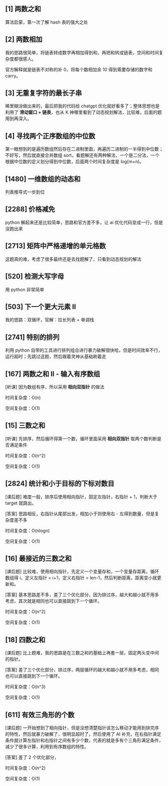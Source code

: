 ## [1] 两数之和

算法启蒙，第一次了解 hash 表的强大之处

## [2] 两数相加

我的思路很简单，将链表转成数字再相加得到和，再把和转成链表，空间和时间复杂度都很感人。

官方解释就是链表不对称的补 0，将每个数相加余 10 得到需要存储的数字和 carry。

## [3] 无重复字符的最长子串

稀里糊涂做出来的，最后把我的代码给 chatgpt 优化就好看多了；整体思想也是利用了 **滑动窗口 + 链表**，也从 K 神哪里看到了动态规划解法，比较难，后面的题用到再深入。

## [4] 寻找两个正序数组的中位数

第一眼想到的是遍历数组然后存在二进制里面，再遍历二进制的一半得到中位数；不好写，然后就直接合并数组 sort，看题解还有两种解法，一个是二分法，一个根据中位数的定义划分得到中位数，后面两个时间复杂度是 log(m+n)。

## [1480] 一维数组的动态和

列表推导式一步到位

## [2288] 价格减免

python 解起来还是比较简单，思路和官方差不多，让 ai 优化代码变成一行，但是没跑出来

## [2713] 矩阵中严格递增的单元格数

这题真的难，考虑了很多最终还是去找题解了，只看到动态规划的解法

## [520] 检测大写字母

用 python 非常简单

## [503] 下一个更大元素 II

我的思路：双循环，官解：拉长列表 + 单调栈

## [2741] 特别的排列

利用 python 自带的工具进行排列组合进行暴力破解很快哈，但是时间效率不行，运行超时；先跳过这题，然后跟着灵神从基础刷着走

## [167] 两数之和 II - 输入有序数组

[听课] 因为数组有序，所以采用 **相向双指针** 的做法

时间复杂度：O(n)

空间复杂度：O(1)

## [15] 三数之和

[听课] 先排序，然后循环得第一个数，循环里面采用 **相向双指针** 取两个数判断是否满足条件

时间复杂度：O(n^2)

空间复杂度：O(1)

## [2824] 统计和小于目标的下标对数目

[课后题] 难度一般，排序后使用相向指针，固定左指针，右指针 + 1，判断大于 target 就跳出。

[答案] 思路相反，右指针从尾部出发，相加小于则使用右 - 左得到数量，但是复杂度差不多

时间复杂度：O(nlogn)

空间复杂度：O(1)


## [16] 最接近的三数之和

[课后题] 比较难，使用相向指针，先定义一个变量存和，一个变量存距离，循环数组得 i，定义左指针 = i+1，定义右指针 = len-1，然后判断距离，距离变小就更新和。

[答案] 基本思路差不多，差了三个优化部分，因为排过序，越大和越小就不用多考虑，其次就是相同也可以直接跳到下一个循环。

时间复杂度：O(n^2)

空间复杂度：O(1)

## [18] 四数之和

[课后题] 比上题难，我的思路是在三数之和的基础上再套一层，固定两头变中间的指针。

[答案] 差了三个优化部分，排过序，两层循环的越大和越小就不用多考虑，相同也可以直接跳到下一个循环。

时间复杂度：O(n^3)

空间复杂度：O(1)

## [611] 有效三角形的个数

[课后题] 一开始想到了相向指针，但是没想清楚指针该怎么移动才能用到排完序的特性，然后就暴力破解了，很明显超时了，然后使用了 AI 补充，在右指针满足条件就计算左指针和右指针之间有多少个数，代表的就是多有个三角形满足条件，减少了很多计算，利用到有序数组的特性。

[答案] 差了 2 个优化部分，

时间复杂度：O(n^2)

空间复杂度：O(1)